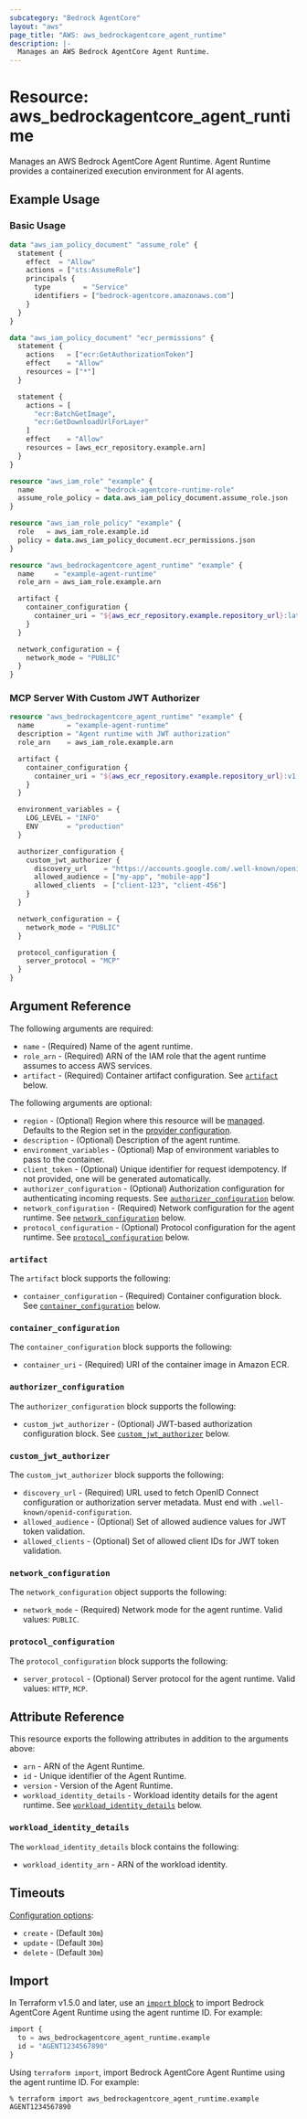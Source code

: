 ```yaml
---
subcategory: "Bedrock AgentCore"
layout: "aws"
page_title: "AWS: aws_bedrockagentcore_agent_runtime"
description: |-
  Manages an AWS Bedrock AgentCore Agent Runtime.
---
```


# Resource: aws_bedrockagentcore_agent_runtime

Manages an AWS Bedrock AgentCore Agent Runtime. Agent Runtime provides a containerized execution environment for AI agents.

## Example Usage

### Basic Usage

```terraform
data "aws_iam_policy_document" "assume_role" {
  statement {
    effect  = "Allow"
    actions = ["sts:AssumeRole"]
    principals {
      type        = "Service"
      identifiers = ["bedrock-agentcore.amazonaws.com"]
    }
  }
}

data "aws_iam_policy_document" "ecr_permissions" {
  statement {
    actions   = ["ecr:GetAuthorizationToken"]
    effect    = "Allow"
    resources = ["*"]
  }

  statement {
    actions = [
      "ecr:BatchGetImage",
      "ecr:GetDownloadUrlForLayer"
    ]
    effect    = "Allow"
    resources = [aws_ecr_repository.example.arn]
  }
}

resource "aws_iam_role" "example" {
  name               = "bedrock-agentcore-runtime-role"
  assume_role_policy = data.aws_iam_policy_document.assume_role.json
}

resource "aws_iam_role_policy" "example" {
  role   = aws_iam_role.example.id
  policy = data.aws_iam_policy_document.ecr_permissions.json
}

resource "aws_bedrockagentcore_agent_runtime" "example" {
  name     = "example-agent-runtime"
  role_arn = aws_iam_role.example.arn

  artifact {
    container_configuration {
      container_uri = "${aws_ecr_repository.example.repository_url}:latest"
    }
  }

  network_configuration = {
    network_mode = "PUBLIC"
  }
}
```

### MCP Server With Custom JWT Authorizer

```terraform
resource "aws_bedrockagentcore_agent_runtime" "example" {
  name        = "example-agent-runtime"
  description = "Agent runtime with JWT authorization"
  role_arn    = aws_iam_role.example.arn

  artifact {
    container_configuration {
      container_uri = "${aws_ecr_repository.example.repository_url}:v1.0"
    }
  }

  environment_variables = {
    LOG_LEVEL = "INFO"
    ENV       = "production"
  }

  authorizer_configuration {
    custom_jwt_authorizer {
      discovery_url    = "https://accounts.google.com/.well-known/openid-configuration"
      allowed_audience = ["my-app", "mobile-app"]
      allowed_clients  = ["client-123", "client-456"]
    }
  }

  network_configuration = {
    network_mode = "PUBLIC"
  }

  protocol_configuration {
    server_protocol = "MCP"
  }
}
```

## Argument Reference

The following arguments are required:

* `name` - (Required) Name of the agent runtime.
* `role_arn` - (Required) ARN of the IAM role that the agent runtime assumes to access AWS services.
* `artifact` - (Required) Container artifact configuration. See [`artifact`](#artifact) below.

The following arguments are optional:

* `region` - (Optional) Region where this resource will be [managed](https://docs.aws.amazon.com/general/latest/gr/rande.html#regional-endpoints). Defaults to the Region set in the [provider configuration](https://registry.terraform.io/providers/hashicorp/aws/latest/docs#aws-configuration-reference).
* `description` - (Optional) Description of the agent runtime.
* `environment_variables` - (Optional) Map of environment variables to pass to the container.
* `client_token` - (Optional) Unique identifier for request idempotency. If not provided, one will be generated automatically.
* `authorizer_configuration` - (Optional) Authorization configuration for authenticating incoming requests. See [`authorizer_configuration`](#authorizer_configuration) below.
* `network_configuration` - (Required) Network configuration for the agent runtime. See [`network_configuration`](#network_configuration) below.
* `protocol_configuration` - (Optional) Protocol configuration for the agent runtime. See [`protocol_configuration`](#protocol_configuration) below.

### `artifact`

The `artifact` block supports the following:

* `container_configuration` - (Required) Container configuration block. See [`container_configuration`](#container_configuration) below.

### `container_configuration`

The `container_configuration` block supports the following:

* `container_uri` - (Required) URI of the container image in Amazon ECR.

### `authorizer_configuration`

The `authorizer_configuration` block supports the following:

* `custom_jwt_authorizer` - (Optional) JWT-based authorization configuration block. See [`custom_jwt_authorizer`](#custom_jwt_authorizer) below.

### `custom_jwt_authorizer`

The `custom_jwt_authorizer` block supports the following:

* `discovery_url` - (Required) URL used to fetch OpenID Connect configuration or authorization server metadata. Must end with `.well-known/openid-configuration`.
* `allowed_audience` - (Optional) Set of allowed audience values for JWT token validation.
* `allowed_clients` - (Optional) Set of allowed client IDs for JWT token validation.

### `network_configuration`

The `network_configuration` object supports the following:

* `network_mode` - (Required) Network mode for the agent runtime. Valid values: `PUBLIC`.

### `protocol_configuration`

The `protocol_configuration` block supports the following:

* `server_protocol` - (Optional) Server protocol for the agent runtime. Valid values: `HTTP`, `MCP`.

## Attribute Reference

This resource exports the following attributes in addition to the arguments above:

* `arn` - ARN of the Agent Runtime.
* `id` - Unique identifier of the Agent Runtime.
* `version` - Version of the Agent Runtime.
* `workload_identity_details` - Workload identity details for the agent runtime. See [`workload_identity_details`](#workload_identity_details) below.

### `workload_identity_details`

The `workload_identity_details` block contains the following:

* `workload_identity_arn` - ARN of the workload identity.

## Timeouts

[Configuration options](https://developer.hashicorp.com/terraform/language/resources/syntax#operation-timeouts):

* `create` - (Default `30m`)
* `update` - (Default `30m`)
* `delete` - (Default `30m`)

## Import

In Terraform v1.5.0 and later, use an [`import` block](https://developer.hashicorp.com/terraform/language/import) to import Bedrock AgentCore Agent Runtime using the agent runtime ID. For example:

```terraform
import {
  to = aws_bedrockagentcore_agent_runtime.example
  id = "AGENT1234567890"
}
```

Using `terraform import`, import Bedrock AgentCore Agent Runtime using the agent runtime ID. For example:

```console
% terraform import aws_bedrockagentcore_agent_runtime.example AGENT1234567890
```
